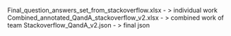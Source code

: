 Final_question_answers_set_from_stackoverflow.xlsx  - > individual work
Combined_annotated_QandA_stackoverflow_v2.xlsx   - > combined work of team
Stackoverflow_QandA_v2.json   - > final json
